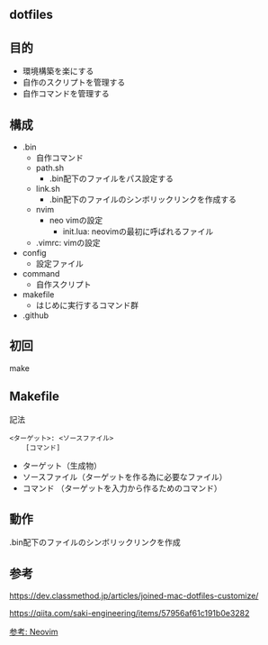 ## dotfiles


## 目的
- 環境構築を楽にする
- 自作のスクリプトを管理する
- 自作コマンドを管理する

## 構成
- .bin
    - 自作コマンド
    - path.sh
      - .bin配下のファイルをパス設定する
    - link.sh
        - .bin配下のファイルのシンボリックリンクを作成する
    - nvim
      - neo vimの設定
        - init.lua: neovimの最初に呼ばれるファイル
    - .vimrc: vimの設定
- config
    - 設定ファイル
- command
    - 自作スクリプト
- makefile
  - はじめに実行するコマンド群
- .github

## 初回
make

## Makefile
記法
```
<ターゲット>: <ソースファイル>
    [コマンド]
```

- ターゲット（生成物）
- ソースファイル（ターゲットを作る為に必要なファイル）
- コマンド （ターゲットを入力から作るためのコマンド）

## 動作
.bin配下のファイルのシンボリックリンクを作成
## 参考
https://dev.classmethod.jp/articles/joined-mac-dotfiles-customize/

https://qiita.com/saki-engineering/items/57956af61c191b0e3282

[参考: Neovim](https://zenn.dev/hisasann/articles/neovim-settings-to-lua)